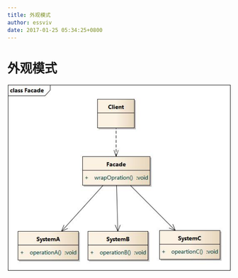 ```yaml
---
title: 外观模式
author: essviv
date: 2017-01-25 05:34:25+0800
---
```


# 外观模式

![facade-pattern](https://github.com/Essviv/images/blob/master/facade.jpg?raw=true)